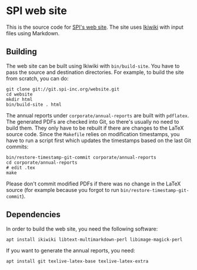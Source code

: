 SPI web site
============

This is the source code for [SPI's web site](https://spi-inc.org/).
The site uses [Ikiwiki](http://ikiwiki.info/) with input files using
Markdown.


Building
--------

The web site can be built using Ikiwiki with `bin/build-site`.  You have
to pass the source and destination directories.  For example, to build
the site from scratch, you can do:

    git clone git://git.spi-inc.org/website.git
    cd website
    mkdir html
    bin/build-site . html

The annual reports under `corporate/annual-reports` are built with
`pdflatex`.  The generated PDFs are checked into Git, so there's usually
no need to build them.  They only have to be rebuilt if there are
changes to the LaTeX source code.  Since the `Makefile` relies on
modification timestamps, you have to run a script first which updates
the timestamps based on the last Git commits:

    bin/restore-timestamp-git-commit corporate/annual-reports
    cd corporate/annual-reports
    # edit .tex
    make

Please don't commit modified PDFs if there was no change in the LaTeX
source (for example because you forgot to run
`bin/restore-timestamp-git-commit`).


Dependencies
------------

In order to build the web site, you need the following software:

    apt install ikiwiki libtext-multimarkdown-perl libimage-magick-perl

If you want to generate the annual reports, you need:

    apt install git texlive-latex-base texlive-latex-extra

